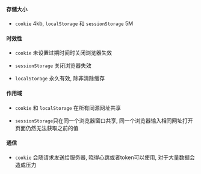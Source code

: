 #### 存储大小

- `cookie` 4kb, `localStorage` 和 `sessionStorage` 5M

#### 时效性

- `cookie` 未设置过期时间时关闭浏览器失效

- `sessionStorage` 关闭浏览器失效

- `localStorage` 永久有效, 除非清除缓存

#### 作用域

- `cookie` 和 `localStorage` 在所有同源网址共享

- `sessionStorage`只在同一个浏览器窗口共享, 同一个浏览器输入相同网址打开页面仍然无法获取之前的值

#### 通信


- `cookie` 会随请求发送给服务器, 晓得心跳或者token可以使用, 对于大量数据会造成压力
